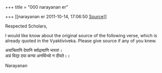 +++
title = "000 narayanan er"

+++
[[narayanan er	2011-10-14, 17:06:50 [Source](https://groups.google.com/g/bvparishat/c/DrbkSy1wjsA)]]



Respected Scholars,

  

I would like know about the original source of the following verse, which is already quoted in the Vyaktiviveka. Please give source if any of you knew.  

  

अयाचितानि देयानि सर्वद्रव्याणि भारत!।  
अन्नं विद्या दया कन्या अनर्थिभ्यो न दीयते।।

  

Narayanan

